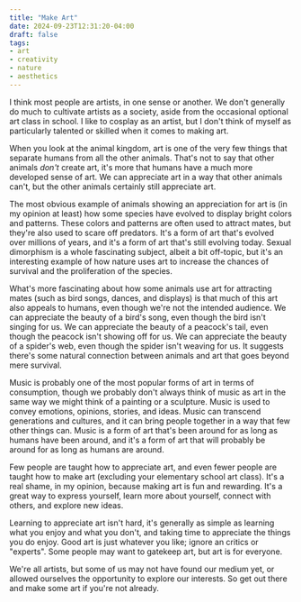 ```yaml
---
title: "Make Art"
date: 2024-09-23T12:31:20-04:00
draft: false
tags:
- art
- creativity
- nature
- aesthetics
---
```


I think most people are artists, in one sense or another. We don't generally do
much to cultivate artists as a society, aside from the occasional optional art
class in school. I like to cosplay as an artist, but I don't think of myself as
particularly talented or skilled when it comes to making art.

When you look at the animal kingdom, art is one of the very few things that
separate humans from all the other animals. That's not to say that other animals
_don't_ create art, it's more that humans have a much more developed sense of
art. We can appreciate art in a way that other animals can't, but the other
animals certainly still appreciate art.

The most obvious example of animals showing an appreciation for art is (in my
opinion at least) how some species have evolved to display bright colors and
patterns. These colors and patterns are often used to attract mates, but they're
also used to scare off predators. It's a form of art that's evolved over
millions of years, and it's a form of art that's still evolving today. Sexual
dimorphism is a whole fascinating subject, albeit a bit off-topic, but it's an
interesting example of how nature uses art to increase the chances of survival
and the proliferation of the species.

What's more fascinating about how some animals use art for attracting mates
(such as bird songs, dances, and displays) is that much of this art also appeals
to humans, even though we're not the intended audience. We can appreciate the
beauty of a bird's song, even though the bird isn't singing for us. We can
appreciate the beauty of a peacock's tail, even though the peacock isn't showing
off for us. We can appreciate the beauty of a spider's web, even though the
spider isn't weaving for us. It suggests there's some natural connection between
animals and art that goes beyond mere survival.

Music is probably one of the most popular forms of art in terms of consumption,
though we probably don't always think of music as art in the same way we might
think of a painting or a sculpture. Music is used to convey emotions, opinions,
stories, and ideas. Music can transcend generations and cultures, and it can
bring people together in a way that few other things can. Music is a form of art
that's been around for as long as humans have been around, and it's a form of
art that will probably be around for as long as humans are around.

Few people are taught how to appreciate art, and even fewer people are taught
how to make art (excluding your elementary school art class). It's a real shame,
in my opinion, because making art is fun and rewarding. It's a great way to
express yourself, learn more about yourself, connect with others, and explore
new ideas.

Learning to appreciate art isn't hard, it's generally as simple as learning what
you enjoy and what you don't, and taking time to appreciate the things you do
enjoy. Good art is just whatever you like; ignore an critics or "experts". Some
people may want to gatekeep art, but art is for everyone.

We're all artists, but some of us may not have found our medium yet, or allowed
ourselves the opportunity to explore our interests. So get out there and make
some art if you're not already.
